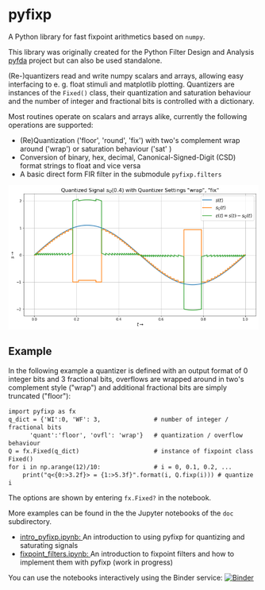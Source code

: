 # pyfixp
A Python library for fast fixpoint arithmetics based on `numpy`.

This library was originally created for the Python Filter Design and Analysis 
[pyfda](https://github.org/chipmuenk/pyfda) project but can also be used standalone.

(Re-)quantizers read and write numpy scalars and arrays,
allowing easy interfacing to e. g. float stimuli and matplotlib plotting. 
Quantizers are instances of the `Fixed()`
class, their quantization and saturation behaviour and the number of integer 
and fractional bits is controlled with a dictionary.

Most routines operate on scalars and arrays alike, currently the following operations are supported:

- (Re)Quantization ('floor', 'round', 'fix') with two's complement wrap around ('wrap') 
  or saturation behaviour ('sat' ) 
- Conversion of binary, hex, decimal, Canonical-Signed-Digit (CSD) format strings to float and vice versa
- A basic direct form FIR filter in the submodule `pyfixp.filters`

![Screenshot](img/pyfixp_screenshot.png)

## Example
In the following example a quantizer 
is defined with an output format of 0 integer bits and 3 fractional bits, 
overflows are wrapped around in two's complement style ("wrap") and additional 
fractional bits are simply truncated ("floor"):

    import pyfixp as fx
    q_dict = {'WI':0, 'WF': 3,               # number of integer / fractional bits
          'quant':'floor', 'ovfl': 'wrap'}   # quantization / overflow behaviour
    Q = fx.Fixed(q_dict)                     # instance of fixpoint class Fixed()
    for i in np.arange(12)/10:               # i = 0, 0.1, 0.2, ...
        print("q<{0:>3.2f}> = {1:>5.3f}".format(i, Q.fixp(i))) # quantize i

The options are shown by entering `fx.Fixed?` in the notebook.

More examples can be found in the  the Jupyter notebooks of the `doc` subdirectory.

- [intro_pyfixp.ipynb: ](doc/intro_pyfixp.ipynb) An introduction to using pyfixp for quantizing and saturating signals
- [fixpoint_filters.ipynb: ](doc/fixpoint_filters.ipynb) An introduction to fixpoint filters and how to implement them with pyfixp (work in progress)

You can use the notebooks interactively using the Binder service: [![Binder](https://mybinder.org/badge_logo.svg)](https://mybinder.org/v2/gh/chipmuenk/pyfixp/HEAD?urlpath=lab/tree/doc)


